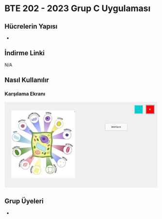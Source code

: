 # BTE 202 - 2023 Grup C Uygulaması
## Hücrelerin Yapısı
-
## İndirme Linki
N/A
## Nasıl Kullanılır
### Karşılama Ekranı
![goruntu](./Screenshots/MainMenu.jpg)
## Grup Üyeleri
-